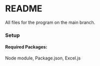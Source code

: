 # README
All files for the program on the main branch.

### Setup

#### Required Packages:
Node module,
Package.json,
Excel.js

